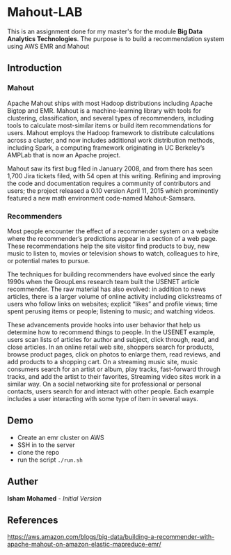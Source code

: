 # Mahout-LAB
This is an assignment done for my master's for the module **Big Data Analytics Technologies**. The purpose is to build a recommendation system using AWS EMR and Mahout

## Introduction
### Mahout 
Apache Mahout ships with most Hadoop distributions including Apache Bigtop and EMR. Mahout is a machine-learning library with tools for clustering, classification, and several types of recommenders, including tools to calculate most-similar items or build item recommendations for users. Mahout employs the Hadoop framework to distribute calculations across a cluster, and now includes additional work distribution methods, including Spark, a computing framework originating in UC Berkeley’s AMPLab that is now an Apache project.

Mahout saw its first bug filed in January 2008, and from there has seen 1,700 Jira tickets filed, with 54 open at this writing. Refining and improving the code and documentation requires a community of contributors and users; the project released a 0.10 version April 11, 2015 which prominently featured a new math environment code-named Mahout-Samsara.

### Recommenders
Most people encounter the effect of a recommender system on a website where the recommender’s predictions appear in a section of a web page. These recommendations help the site visitor find products to buy, new music to listen to, movies or television shows to watch, colleagues to hire, or potential mates to pursue.

The techniques for building recommenders have evolved since the early 1990s when the GroupLens research team built the USENET article recommender. The raw material has also evolved: in addition to news articles, there is a larger volume of online activity including clickstreams of users who follow links on websites; explicit “likes” and profile views; time spent perusing items or people; listening to music; and watching videos.

These advancements provide hooks into user behavior that help us determine how to recommend things to people. In the USENET example, users scan lists of articles for author and subject, click through, read, and close articles. In an online retail web site, shoppers search for products, browse product pages, click on photos to enlarge them, read reviews, and add products to a shopping cart. On a streaming music site, music consumers search for an artist or album, play tracks, fast-forward through tracks, and add the artist to their favorites, Streaming video sites work in a similar way. On a social networking site for professional or personal contacts, users search for and interact with other people. Each example includes a user interacting with some type of item in several ways.

## Demo
- Create an emr cluster on AWS
- SSH in to the server
- clone the repo 
- run the script `./run.sh`

## Auther 
**Isham Mohamed** - *Initial Version*

## References
https://aws.amazon.com/blogs/big-data/building-a-recommender-with-apache-mahout-on-amazon-elastic-mapreduce-emr/
